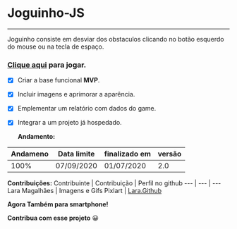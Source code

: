 # Joguinho-JS
---
Joguinho consiste em desviar dos obstaculos clicando no botão esquerdo do mouse ou na tecla de espaço.
### [Clique aqui](https://elissonlimavale.github.io/Joguinho-Bird-JS/jogo.html) para jogar.

- [x] Criar a base funcional **MVP**.
- [x] Incluir imagens e aprimorar a aparência.
- [x] Emplementar um relatório com dados do game.
- [x] Integrar a um projeto já hospedado.

  **Andamento:**

 | Andameno | Data limite | finalizado em | versão
--- | --- | --- | ---
100% | 07/09/2020 | 01/07/2020 | 2.0

**Contribuições:**
Contribuinte | Contribuição | Perfil no github
--- | --- | ---
Lara Magalhães | Imagens e Gifs Pixlart | [Lara.Github](https://github.com/laraprogramaai)

**Agora Também para smartphone!**


**Contribua com esse projeto** :grinning: 